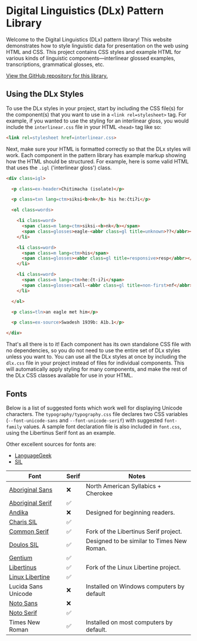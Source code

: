 # Digital Linguistics (DLx) Pattern Library

Welcome to the Digital Linguistics (DLx) pattern library! This website demonstrates how to style linguistic data for presentation on the web using HTML and CSS. This project contains CSS styles and example HTML for various kinds of linguistic components—interlinear glossed examples, transcriptions, grammatical glosses, etc.

[View the GitHub repository for this library.][GitHub]

## Using the DLx Styles

To use the DLx styles in your project, start by including the CSS file(s) for the component(s) that you want to use in a `<link rel=stylesheet>` tag. For example, if you wanted to use the styling for an interlinear gloss, you would include the `interlinear.css` file in your HTML `<head>` tag like so:

```html
<link rel=stylesheet href=interlinear.css>
```

Next, make sure your HTML is formatted correctly so that the DLx styles will work. Each component in the pattern library has example markup showing how the HTML should be structured. For example, here is some valid HTML that uses the `.igl` ('interlinear gloss') class.

```html
<div class=igl>

  <p class=ex-header>Chitimacha (isolate)</p>

  <p class=txn lang=ctm>siksi<b>nk</b> his heːčtiʔi</p>

  <ol class=words>

    <li class=word>
      <span class=m lang=ctm>siksi‑<b>nk</b></span>
      <span class=glosses>eagle‑<abbr class=gl title=unknown>??</abbr></span>
    </li>

    <li class=word>
      <span class=m lang=ctm>his</span>
      <span class=glosses><abbr class=gl title=responsive>resp</abbr></span>
    </li>

    <li class=word>
      <span class=m lang=ctm>heːčt‑iʔi</span>
      <span class=glosses>call‑<abbr class=gl title=non-first>nf</abbr>;<abbr class=gl title=singular>sg</abbr></span>
    </li>

  </ol>

  <p class=tln>an eagle met him</p>

  <p class=ex-source>Swadesh 1939b: A1b.1</p>

</div>
```

That's all there is to it! Each component has its own standalone CSS file with no dependencies, so you do not need to use the entire set of DLx styles unless you want to. You can use all the DLx styles at once by including the `dlx.css` file in your project instead of files for individual components. This will automatically apply styling for many components, and make the rest of the DLx CSS classes available for use in your HTML.

## Fonts

Below is a list of suggested fonts which work well for displaying Unicode characters. The `typography/typography.css` file declares two CSS variables (`--font-unicode-sans` and `--font-unicode-serif`) with suggested `font-family` values. A sample font declaration file is also included in `font.css`, using the Libertinus Serif font as an example.

Other excellent sources for fonts are:

- [LanguageGeek]
- [SIL]

| Font                           | Serif | Notes                                      |
| ------------------------------ | ----- | ------------------------------------------ |
| [Aboriginal Sans][Aboriginal]  | ❌     | North American Syllabics + Cherokee        |
| [Aboriginal Serif][Aboriginal] | ✅     |                                            |
| [Andika]                       | ❌     | Designed for beginning readers.            |
| [Charis SIL]                   | ✅     |                                            |
| [Common Serif]                 | ✅     | Fork of the Libertinus Serif project.      |
| [Doulos SIL]                   | ✅     | Designed to be similar to Times New Roman. |
| [Gentium]                      | ✅     |                                            |
| [Libertinus]                   | ✅     | Fork of the Linux Libertine project.       |
| [Linux Libertine]              | ✅     |                                            |
| Lucida Sans Unicode            | ❌     | Installed on Windows computers by default  |
| [Noto Sans][Noto]              | ❌     |                                            |
| [Noto Serif][Noto]             | ✅     |
| Times New Roman                | ✅     | Installed on most computers by default.    |

<!-- LINKS -->
[Aboriginal]:      https://www.languagegeek.com/font/fontdownload.html#Full_Unicode
[Andika]:          https://software.sil.org/andika/
[Charis SIL]:      https://software.sil.org/charis/
[Common Serif]:    https://github.com/StefanPeev/Common-Serif
[Doulos SIL]:      https://software.sil.org/doulos/
[Gentium]:         https://software.sil.org/gentium/
[GitHub]:          https://github.com/digitallinguistics/styles/
[LanguageGeek]:    https://www.languagegeek.com/font/fontdownload.html
[Libertinus]:      https://github.com/alerque/libertinus
[Linux Libertine]: https://www.fontsquirrel.com/fonts/linux-libertine
[Noto]:            https://fonts.google.com/noto
[SIL]:             https://software.sil.org/fonts/
